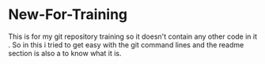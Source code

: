 # New-For-Training
This is for my git repository training so it doesn't contain any other code in it . So in this i tried to get easy with the git command lines and the readme section is also a to know what it is.
